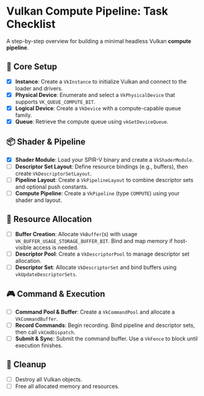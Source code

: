 # Vulkan Compute Pipeline: Task Checklist

A step-by-step overview for building a minimal headless Vulkan **compute pipeline**.

## 🔧 Core Setup

* [x] **Instance**: Create a `VkInstance` to initialize Vulkan and connect to the loader and drivers.
* [x] **Physical Device**: Enumerate and select a `VkPhysicalDevice` that supports `VK_QUEUE_COMPUTE_BIT`.
* [x] **Logical Device**: Create a `VkDevice` with a compute-capable queue family.
* [x] **Queue**: Retrieve the compute queue using `vkGetDeviceQueue`.

## 📦 Shader & Pipeline

* [x] **Shader Module**: Load your SPIR-V binary and create a `VkShaderModule`.
* [ ] **Descriptor Set Layout**: Define resource bindings (e.g., buffers), then create `VkDescriptorSetLayout`.
* [ ] **Pipeline Layout**: Create a `VkPipelineLayout` to combine descriptor sets and optional push constants.
* [ ] **Compute Pipeline**: Create a `VkPipeline` (type `COMPUTE`) using your shader and layout.

## 🧱 Resource Allocation

* [ ] **Buffer Creation**: Allocate `VkBuffer`(s) with usage `VK_BUFFER_USAGE_STORAGE_BUFFER_BIT`. Bind and map memory if host-visible access is needed.
* [ ] **Descriptor Pool**: Create a `VkDescriptorPool` to manage descriptor set allocation.
* [ ] **Descriptor Set**: Allocate `VkDescriptorSet` and bind buffers using `vkUpdateDescriptorSets`.

## 🎮 Command & Execution

* [ ] **Command Pool & Buffer**: Create a `VkCommandPool` and allocate a `VkCommandBuffer`.
* [ ] **Record Commands**: Begin recording. Bind pipeline and descriptor sets, then call `vkCmdDispatch`.
* [ ] **Submit & Sync**: Submit the command buffer. Use a `VkFence` to block until execution finishes.

## 🧹 Cleanup

* [ ] Destroy all Vulkan objects.
* [ ] Free all allocated memory and resources.
